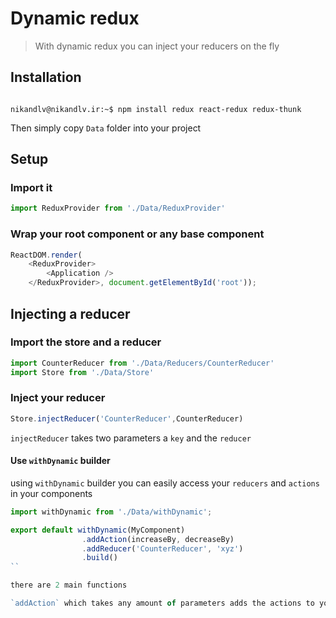 # Dynamic redux

> With dynamic redux you can inject your reducers on the fly

## Installation

```console

nikandlv@nikandlv.ir:~$ npm install redux react-redux redux-thunk

```

Then simply copy `Data` folder into your project

## Setup

### Import it

```javascript
import ReduxProvider from './Data/ReduxProvider'
```

### Wrap your root component or any base component

```javascript
ReactDOM.render(
    <ReduxProvider>
        <Application />
    </ReduxProvider>, document.getElementById('root'));
```

## Injecting a reducer

### Import the store and a reducer

```javascript
import CounterReducer from './Data/Reducers/CounterReducer'
import Store from './Data/Store'
```

### Inject your reducer

```javascript
Store.injectReducer('CounterReducer',CounterReducer)
```

`injectReducer` takes two parameters a `key` and the `reducer`

#### Use `withDynamic` builder

using `withDynamic` builder you can easily access your `reducers` and `actions` in your components

```javascript
import withDynamic from './Data/withDynamic';

export default withDynamic(MyComponent)
                .addAction(increaseBy, decreaseBy)
                .addReducer('CounterReducer', 'xyz')
                .build()
``

there are 2 main functions

`addAction` which takes any amount of parameters adds the actions to your component

